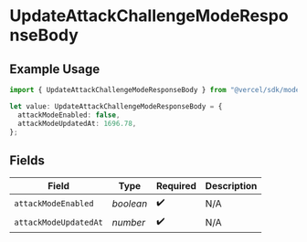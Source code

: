 # UpdateAttackChallengeModeResponseBody

## Example Usage

```typescript
import { UpdateAttackChallengeModeResponseBody } from "@vercel/sdk/models/operations/updateattackchallengemode.js";

let value: UpdateAttackChallengeModeResponseBody = {
  attackModeEnabled: false,
  attackModeUpdatedAt: 1696.78,
};
```

## Fields

| Field                 | Type                  | Required              | Description           |
| --------------------- | --------------------- | --------------------- | --------------------- |
| `attackModeEnabled`   | *boolean*             | :heavy_check_mark:    | N/A                   |
| `attackModeUpdatedAt` | *number*              | :heavy_check_mark:    | N/A                   |